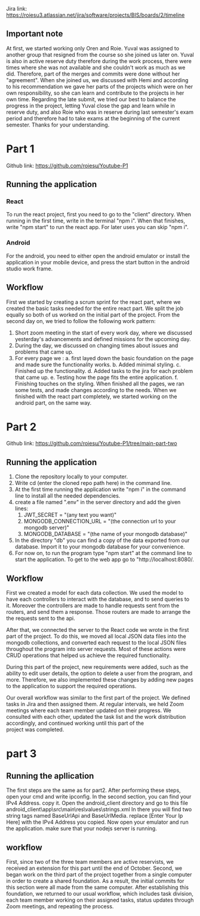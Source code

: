 Jira link: https://roiesu3.atlassian.net/jira/software/projects/BIS/boards/2/timeline

## Important note

At first, we started working only Oren and Roie. Yuval was assigned to another group that resigned from the course so she joined us later on. Yuval is also in active reserve duty
therefore during the work process, there were times where she was not available and she couldn't work as much as we did. Therefore, part of the merges and commits were done without her "agreement". When she joined us, we discussed with Hemi and according to his recommendation we gave her parts of the projects which were on her own responsibility, so she can learn and contribute to the projects in her own time.
Regarding the late submit, we tried our best to balance the progress in the project, letting Yuval close the gap and learn while in reserve duty, and also Roie who was in reserve during last semester's exam period and therefore had to take exams at the beginning of the current semester.
Thanks for your understanding.

# Part 1

Github link: https://github.com/roiesu/Youtube-P1

## Running the application

### React

To run the react project, first you need to go to the "client" directory. When running in the first time, write in the terminal "npm i". When that finishes, write "npm start" to run the react app. For later uses you can skip "npm i".

### Android

For the android, you need to either open the android emulator or install the application in your mobile device, and press the start button in the android studio work frame.

## Workflow

First we started by creating a scrum sprint for the react part, where we created the basic tasks needed for the entire react part.
We split the job equally so both of us worked on the initial part of the project.
From the second day on, we tried to follow the following work pattern:

1. Short zoom meeting in the start of every work day, where we discussed yesterday's advancements and defined missions for the upcoming day.
2. During the day, we discussed on changing times about issues and problems that came up.
3. For every page we :
   a. first layed down the basic foundation on the page and made sure the functionality works.
   b. Added minimal styling.
   c. Finished up the functionality.
   d. Added tasks to the jira for each problem that came up.
   e. Testing how the page fits the entire application.
   f. Finishing touches on the styling.
   When finished all the pages, we ran some tests, and made changes according to the needs.
   When we finished with the react part completely, we started working on the android part, on the same way.

# Part 2

Github link: https://github.com/roiesu/Youtube-P1/tree/main-part-two

## Running the application

1. Clone the repository locally to your computer.
2. Write cd (enter the cloned repo path here) in the command line.
3. At the first time running the application write "npm i" in the command line to install all the needed dependencies.
4. create a file named ".env" in the server directory and add the given lines:
   1. JWT_SECRET = "(any text you want)"
   2. MONGODB_CONNECTION_URL = "(the connection url to your mongodb server)"
   3. MONGODB_DATABASE = "(the name of your mongodb database)"
5. In the directory "db" you can find a copy of the data exported from our database. Import it to your mongodb database for your convenience.
6. For now on, to run the program type "npm start" at the command line to start the application. To get to the web app go to "http://localhost:8080/.

## Workflow

First we created a model for each data collection. We used the model to have each controllers to interact with the database, and to send queries to it. Moreover the controllers are made to handle requests sent from the routers, and send them a response. Those routers are made to arrange the the requests sent to the api.

After that, we connected the server to the React code we wrote in the first part of the project. To do this, we moved all local JSON data files into the mongodb collections, and converted each request to the local JSON files throughout the program into server requests. Most of these actions were CRUD operations that helped us achieve the required functionality.

During this part of the project, new requirements were added, such as the ability to edit user details, the option to delete a user from the program, and more. Therefore, we also implemented these changes by adding new pages to the application to support the required operations.

Our overall workflow was similar to the first part of the project. We defined tasks in Jira and then assigned them. At regular intervals, we held Zoom meetings where each team member updated on their progress. We consulted with each other, updated the task list and the work distribution accordingly, and continued working until this part of the project was completed.

# part 3

## Running the apllication

The first steps are the same as for part2.
After performing these steps, open your cmd and write ipconfig. In the second section, you can find your IPv4 Address. copy it.
Open the android_client directory and go to this file android_client\app\src\main\res\values\strings.xml
In there you will find two string tags named BaseUrlApi and BaseUrlMedia. replace [Enter Your Ip Here] with the IPv4 Address you copied.
Now open your emulator and run the application. make sure that your nodejs server is running.


## workflow

First, since two of the three team members are active reservists, we received an extension for this part until the end of October.
Second, we began work on the third part of the project together from a single computer in order to create a shared foundation. As a result, the initial commits for this section were all made from the same computer. After establishing this foundation, we returned to our usual workflow, which includes task division, each team member working on their assigned tasks, status updates through Zoom meetings, and repeating the process.
